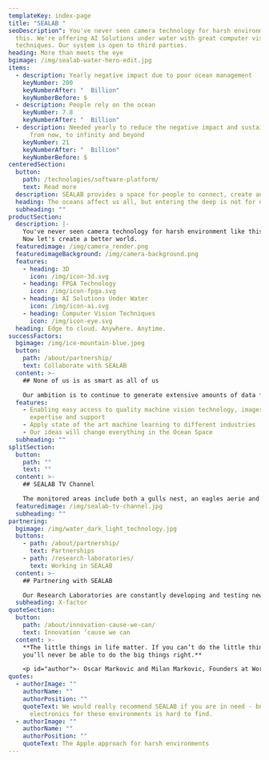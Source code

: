 ```yaml
---
templateKey: index-page
title: "SEALAB "
seoDescription": You've never seen camera technology for harsh environment like
  this. We're offering AI Solutions under water with great computer vision
  techniques. Our system is open to third parties.
heading: More than meets the eye
bgimage: /img/sealab-water-hero-edit.jpg
items:
  - description: Yearly negative impact due to poor ocean management
    keyNumber: 200
    keyNumberAfter: "  Billion"
    keyNumberBefore: $
  - description: People rely on the ocean
    keyNumber: 7.8
    keyNumberAfter: "  Billion"
  - description: Needed yearly to reduce the negative impact and sustain the ocean
      from now, to infinity and beyond
    keyNumber: 21
    keyNumberAfter: "  Billion"
    keyNumberBefore: $
centeredSection:
  button:
    path: /technologies/software-platform/
    text: Read more
  description: SEALAB provides a space for people to connect, create and communicate
  heading: The oceans affect us all, but entering the deep is not for everyone
  subheading: ""
productSection:
  description: |-
    You've never seen camera technology for harsh environment like this. 
    Now let's create a better world.
  featuredimage: /img/camera_render.png
  featuredimageBackground: /img/camera-background.png
  features:
    - heading: 3D
      icon: /img/icon-3d.svg
    - heading: FPGA Technology
      icon: /img/icon-fpga.svg
    - heading: AI Solutions Under Water
      icon: /img/icon-ai.svg
    - heading: Computer Vision Techniques
      icon: /img/icon-eye.svg
  heading: Edge to cloud. Anywhere. Anytime.
successFactors:
  bgimage: /img/ice-mountain-blue.jpeg
  button:
    path: /about/partnership/
    text: Collaborate with SEALAB
  content: >-
    ## None of us is as smart as all of us

    Our ambition is to continue to generate extensive amounts of data from the ocean and scale up our App community. Not only collecting images and data but collecting the right data. Only in this way, will smart and effective apps and AI solutions be created.
  features:
    - Enabling easy access to quality machine vision technology, images,
      expertise and support
    - Apply state of the art machine learning to different industries
    - Our ideas will change everything in the Ocean Space
  subheading: ""
splitSection:
  button:
    path: ""
    text: ""
  content: >-
    ## SEALAB TV Channel

    The monitored areas include both a gulls nest, an eagles aerie and our own custom built lobster shelter. The goal for this project is simply to satisfy our own curiosity and to provide the inhabitants of Gjæsingen island with a new way to enjoy their local environment.
  featuredimage: /img/sealab-tv-channel.jpg
  subheading: ""
partnering:
  bgimage: /img/water_dark_light_technology.jpg
  buttons:
    - path: /about/partnership/
      text: Partnerships
    - path: /research-laboratories/
      text: Working in SEALAB
  content: >-
    ## Partnering with SEALAB

    Our Research Laboratories are constantly developing and testing new technological solutions. SEALAB’s DNA is very strong when we talk about creativity and different ways of thinking. We need more Rockstars on the team. If you have X-factor and what is needed – launch your career at SEALAB.
  subheading: X-factor
quoteSection:
  button:
    path: /about/innovation-cause-we-can/
    text: Innovation ‘cause we can
  content: >-
    **The little things in life matter. If you can’t do the little things right,
    you’ll never be able to do the big things right.**

    <p id="author">- Oscar Markovic and Milan Markovic, Founders at Work</p>
quotes:
  - authorImage: ""
    authorName: ""
    authorPosition: ""
    quoteText: We would really recommend SEALAB if you are in need - because
      electronics for these environments is hard to find.
  - authorImage: ""
    authorName: ""
    authorPosition: ""
    quoteText: The Apple approach for harsh environments
---
```

